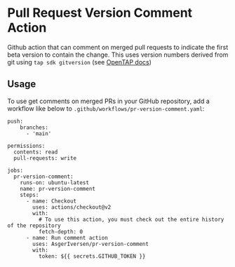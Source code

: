 # Pull Request Version Comment Action

Github action that can comment on merged pull requests to indicate the first beta version to contain the change. 
This uses version numbers derived from git using `tap sdk gitversion` (see [OpenTAP docs](https://doc.opentap.io/Developer%20Guide/Plugin%20Packaging%20and%20Versioning/#git-assisted-versioning))

## Usage

To use get comments on merged PRs in your GitHub repository, add a workflow like below to `.github/workflows/pr-version-comment.yaml`:

```
push:
    branches:    
      - 'main'

permissions:
  contents: read
  pull-requests: write

jobs:
  pr-version-comment:
    runs-on: ubuntu-latest
    name: pr-version-comment
    steps:
      - name: Checkout
        uses: actions/checkout@v2
        with:
          # To use this action, you must check out the entire history of the repository
          fetch-depth: 0
      - name: Run comment action
        uses: AsgerIversen/pr-version-comment
        with:
          token: ${{ secrets.GITHUB_TOKEN }}
```
